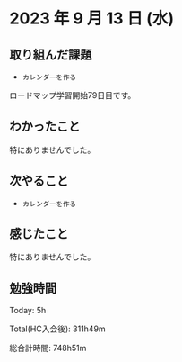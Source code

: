 # 2023 年 9 月 13 日 (水)

## 取り組んだ課題

- `カレンダーを作る`

ロードマップ学習開始79日目です。

## わかったこと

特にありませんでした。

## 次やること

- `カレンダーを作る`

## 感じたこと

特にありませんでした。

## 勉強時間

Today: 5h

Total(HC入会後): 311h49m

総合計時間: 748h51m
